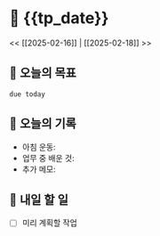 # 📅 {{tp_date}}  
<< [[2025-02-16]] | [[2025-02-18]] >>  

## 🌅 오늘의 목표
```tasks 
due today
```

## 📝 오늘의 기록
- 아침 운동:
- 업무 중 배운 것:
- 추가 메모:

## 📌 내일 할 일
- [ ] 미리 계획할 작업
